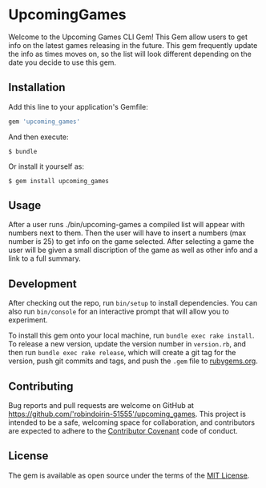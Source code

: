 # UpcomingGames

Welcome to the Upcoming Games CLI Gem! This Gem allow users to get info on the latest games releasing in the future. This gem frequently update the info as times moves on, so the list will look different depending on the date you decide to use this gem.

## Installation

Add this line to your application's Gemfile:

```ruby
gem 'upcoming_games'
```

And then execute:

    $ bundle

Or install it yourself as:

    $ gem install upcoming_games

## Usage

After a user runs ./bin/upcoming-games a compiled list will appear with numbers next to them.
Then the user will have to insert a numbers (max number is 25) to get info on the game selected.
After selecting a game the user will be given a small discription of the game as well as other info and a link to a full summary.

## Development

After checking out the repo, run `bin/setup` to install dependencies. You can also run `bin/console` for an interactive prompt that will allow you to experiment.

To install this gem onto your local machine, run `bundle exec rake install`. To release a new version, update the version number in `version.rb`, and then run `bundle exec rake release`, which will create a git tag for the version, push git commits and tags, and push the `.gem` file to [rubygems.org](https://rubygems.org).

## Contributing

Bug reports and pull requests are welcome on GitHub at https://github.com/'robindoirin-51555'/upcoming_games. This project is intended to be a safe, welcoming space for collaboration, and contributors are expected to adhere to the [Contributor Covenant](http://contributor-covenant.org) code of conduct.


## License

The gem is available as open source under the terms of the [MIT License](http://opensource.org/licenses/MIT).
